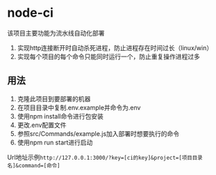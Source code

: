 # node-ci

<p>该项目主要功能为流水线自动化部署</p>

1. 实现http连接断开时自动杀死进程，防止进程存在时间过长（linux/win）
2. 实现每个项目的每个命令只能同时运行一个，防止重复操作进程过多

## 用法
1. 克隆此项目到要部署的机器
2. 在项目目录中复制.env.example并命令为.env
3. 使用npm install命令进行包安装
4. 更改.env配置文件
5. 参照src/Commands/example.js加入部署时想要执行的命令
6. 使用npm run start进行启动

Url地址示例````http://127.0.0.1:3000/?key=[ci的key]&project=[项目目录名]&command=[命令]````

